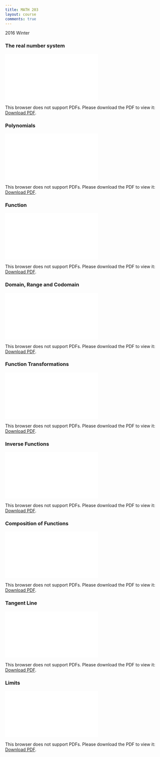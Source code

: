 ```yaml
---
title: MATH 203
layout: course
comments: true
---
```


2016 Winter

<!--more-->
### The real number system
<object data="{{ site.baseurl }}/assets/MATH 203/The real number system.pdf" type="application/pdf" width="100%" height="850px">
    <embed src="{{ site.baseurl }}/assets/MATH 203/The real number system.pdf" type="application/pdf">
        <p>This browser does not support PDFs. Please download the PDF to view it: <a href="{{ site.url }}/assets/MATH 203/The real number system.pdf">Download PDF</a>.</p>
    </embed>
</object>

### Polynomials
<object data="{{ site.baseurl }}/assets/MATH 203/Polynomials.pdf" type="application/pdf" width="100%" height="850px">
    <embed src="{{ site.baseurl }}/assets/MATH 203/Polynomials.pdf" type="application/pdf">
        <p>This browser does not support PDFs. Please download the PDF to view it: <a href="{{ site.url }}/assets/MATH 203/Polynomials.pdf">Download PDF</a>.</p>
    </embed>
</object>

### Function
<object data="{{ site.baseurl }}/assets/MATH 203/Function.pdf" type="application/pdf" width="100%" height="850px">
    <embed src="{{ site.baseurl }}/assets/MATH 203/Function.pdf" type="application/pdf">
        <p>This browser does not support PDFs. Please download the PDF to view it: <a href="{{ site.url }}/assets/MATH 203/Function.pdf">Download PDF</a>.</p>
    </embed>
</object>

### Domain, Range and Codomain
<object data="{{ site.baseurl }}/assets/MATH 203/Domain, Range and Codomain.pdf" type="application/pdf" width="100%" height="850px">
    <embed src="{{ site.baseurl }}/assets/MATH 203/Domain, Range and Codomain.pdf" type="application/pdf">
        <p>This browser does not support PDFs. Please download the PDF to view it: <a href="{{ site.url }}/assets/MATH 203/Domain, Range and Codomain.pdf">Download PDF</a>.</p>
    </embed>
</object>

### Function Transformations
<object data="{{ site.baseurl }}/assets/MATH 203/Function Transformations.pdf" type="application/pdf" width="100%" height="850px">
    <embed src="{{ site.baseurl }}/assets/MATH 203/Function Transformations.pdf" type="application/pdf">
        <p>This browser does not support PDFs. Please download the PDF to view it: <a href="{{ site.url }}/assets/MATH 203/Function Transformations.pdf">Download PDF</a>.</p>
    </embed>
</object>

### Inverse Functions
<object data="{{ site.baseurl }}/assets/MATH 203/Inverse Functions.pdf" type="application/pdf" width="100%" height="850px">
    <embed src="{{ site.baseurl }}/assets/MATH 203/Inverse Functions.pdf" type="application/pdf">
        <p>This browser does not support PDFs. Please download the PDF to view it: <a href="{{ site.url }}/assets/MATH 203/Inverse Functions.pdf">Download PDF</a>.</p>
    </embed>
</object>

### Composition of Functions
<object data="{{ site.baseurl }}/assets/MATH 203/Composition of Functions.pdf" type="application/pdf" width="100%" height="850px">
    <embed src="{{ site.baseurl }}/assets/MATH 203/Composition of Functions.pdf" type="application/pdf">
        <p>This browser does not support PDFs. Please download the PDF to view it: <a href="{{ site.url }}/assets/MATH 203/Composition of Functions.pdf">Download PDF</a>.</p>
    </embed>
</object>

### Tangent Line
<object data="{{ site.baseurl }}/assets/MATH 203/Tangent Line.pdf" type="application/pdf" width="100%" height="850px">
    <embed src="{{ site.baseurl }}/assets/MATH 203/Tangent Line.pdf" type="application/pdf">
        <p>This browser does not support PDFs. Please download the PDF to view it: <a href="{{ site.url }}/assets/MATH 203/Tangent Line.pdf">Download PDF</a>.</p>
    </embed>
</object>

### Limits
<object data="{{ site.baseurl }}/assets/MATH 203/Limits.pdf" type="application/pdf" width="100%" height="850px">
    <embed src="{{ site.baseurl }}/assets/MATH 203/Limits.pdf" type="application/pdf">
        <p>This browser does not support PDFs. Please download the PDF to view it: <a href="{{ site.url }}/assets/MATH 203/Limits.pdf">Download PDF</a>.</p>
    </embed>
</object>